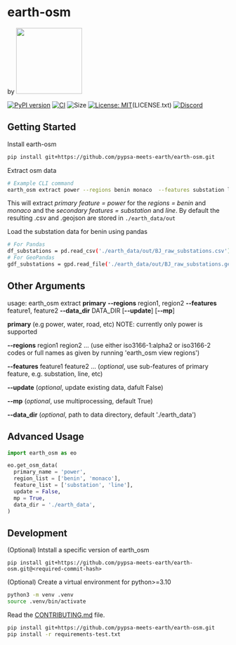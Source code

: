 # earth-osm 
<p align="left"> 
by
<a href="https://pypsa-meets-earth.github.io">
    <img src="https://github.com/pypsa-meets-earth/pypsa-meets-earth.github.io/raw/main/assets/img/logo.png" width="150">
<a/>
</p>

[![PyPI version](https://img.shields.io/pypi/v/earth-osm.svg)](https://pypi.org/project/earth-osm/)
[![CI](https://github.com/pypsa-meets-africa/earth-osm/actions/workflows/main.yml/badge.svg)](https://github.com/pypsa-meets-africa/earth-osm/actions/workflows/main.yml)
![Size](https://img.shields.io/github/repo-size/pypsa-meets-earth/earth-osm)
[![License: MIT](https://img.shields.io/badge/License-MIT-yellow.svg)](https://opensource.org/licenses/MIT)(LICENSE.txt)
[![Discord](https://img.shields.io/discord/911692131440148490?logo=discord)](https://discord.gg/AnuJBk23FU)

## Getting Started
Install earth-osm
```bash
pip install git+https://github.com/pypsa-meets-earth/earth-osm.git
```

Extract osm data
```bash
# Example CLI command
earth_osm extract power --regions benin monaco  --features substation line
```
This will extract
*primary feature = power* for the *regions = benin* and *monaco* and the *secondary features = substation* and *line*.
By default the resulting .csv and .geojson are stored in `./earth_data/out`

Load the substation data for benin using pandas
```bash
# For Pandas
df_substations = pd.read_csv('./earth_data/out/BJ_raw_substations.csv')
# For GeoPandas
gdf_substations = gpd.read_file('./earth_data/out/BJ_raw_substations.geojson')
```

## Other Arguments
usage: earth_osm extract **primary** **--regions** region1, region2 **--features** feature1, feature2 **--data_dir** DATA_DIR [**--update**] [**--mp**] 

  **primary** (e.g power, water, road, etc) NOTE: currently only power is supported

  **--regions** region1 region2 ... (use either iso3166-1:alpha2 or iso3166-2 codes or full names as given by running 'earth_osm view regions')

  **--features** feature1 feature2 ... (*optional*, use sub-features of primary feature, e.g. substation, line, etc)

  **--update** (*optional*, update existing data, dafult False)

  **--mp** (*optional*, use multiprocessing, default True)
  
  **--data_dir** (*optional*, path to data directory, default './earth_data')
                      

## Advanced Usage

```py
import earth_osm as eo

eo.get_osm_data(
  primary_name = 'power',
  region_list = ['benin', 'monaco'],
  feature_list = ['substation', 'line'],
  update = False,
  mp = True,
  data_dir = './earth_data',
)
```

## Development

(Optional) Intstall a specific version of earth_osm
```
pip install git+https://github.com/pypsa-meets-earth/earth-osm.git@<required-commit-hash>
```

(Optional) Create a virtual environment for python>=3.10 
```bash
python3 -m venv .venv
source .venv/bin/activate
```

Read the [CONTRIBUTING.md](CONTRIBUTING.md) file.
```bash
pip install git+https://github.com/pypsa-meets-earth/earth-osm.git
pip install -r requirements-test.txt 
```

